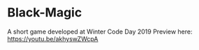 # Black-Magic
A short game developed at Winter Code Day 2019
Preview here: https://youtu.be/akhyswZWcpA
